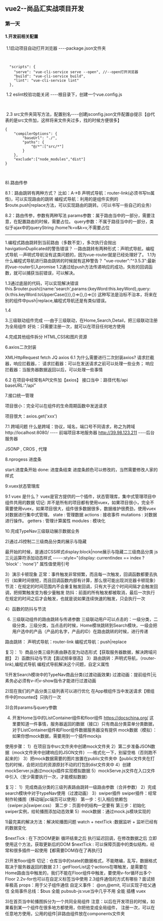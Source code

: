 ## vue2--尚品汇实战项目开发

### 第一天

#### 1.开发前相关配置

​		1.1启动项目自动打开浏览器 ----package.json文件夹

​	

```
  "scripts": {
    "serve": "vue-cli-service serve --open", //--open打开浏览器
    "build": "vue-cli-service build",
    "lint": "vue-cli-service lint"
  },
```

​		1.2 eslint校验功能关闭   ----根目录下，创建一个vue.config.js

​		



​		2.3 src文件夹简写方法，配置别名----创建jsconfig.json文件配置@提示【@代表的是src文件加，这样将来文件夹过多，找的时候方便很多】

```
{
    "compilerOptions": {
        "baseUrl": "./",
        "paths": {
            "@/*":["src/*"]
        }
    },
    "exclude":["node_modules","dist"]
}
```

​	

8).路由传参

8.1：路由跳转有两种方式？
比如：A->B
声明式导航：router-link(必须书写to属性)，可以实现路由的跳转
编程式导航：利用的是组件实例的$route.push|replace方法，可以实现路由的跳转。（可以书写一些自己的业务）

8.2：路由传参，参数有两种写法
params参数：属于路由当中的一部分，需要注意，在配置路由的时候，需要占位。
query参数：不属于路径当中的一部分，类似于ajax中的queryString /home?k=v&k=v,不需要占位



------------------------------------
1.编程式路由跳转到当前路由（多数不变），多次执行会抛出havigationDuplicated的警告错误？
--路由跳转有两种形式：声明式导航，编程式导航
--声明式导航没有这类问题的，因为vue-router就是已经处理好了。
1.1为什么编程式导航进行路由跳转的时候就有这种警告？
"vue-router":"^3.5.3":最新的vue-router引入promise
1.2通过给push方法传递响应的成功，失败的回调函数，就可以捕获当前错误，可以解决。

1.3通过底层的代码，可以实现解决错误
this.$router.push({name:'search',params:{keyWord:this.keyWord},query:{k:this.keyWord.toUpperCase()}},()=>{},()=>{})
这种写法是治标不治本，将来在别的组件中push|replace,编程式导航还是有类似错误。

1.4


3.三级联动组件完成
---由于三级联动，在Home,Search,Detail，把三级联动注册为全局组件
好处：只需要注册一次，就可以在项目任何地方使用

4.完成其他组件拆分
HTML,CSS和图片资源




6.axios二次封装

XMLHttpRequest fetch  JQ   axios
6.1 为什么需要进行二次封装axios?
请求拦截器，响应拦截器，：
请求拦截器：可以在发送请求之前可以处理一些业务；
响应拦截器：当服务器数据返回以后，可以处理一些事情

6.2 在项目中经常有API文件加【axios】
接口当中：路径代有/api
baseURL:"/api"


7.接口统一管理

项目很小：完全可以在组件的生命周期函数中发送请求

项目很大：axios.get('xxx')

7.1 跨域问题
什么是跨域：协议，域名，端口号不同请求，称之为跨域
http://localhost:8080/ ---- 前端项目本地服务器
http://39.98.123.211   ----后台服务器
 
JSONP , CROS , 代理



8.nprogess 进度条

start:进度条开始
done: 进度条结束
进度条颜色可以修改的，当然需要修改人家的样式

9.vuex状态管理库

9.1 vuex 是什么？
vuex是官方提供的一个插件，状态管理库，集中式管理项目中组件共用的数据
切记: 并不是所有的项目都有使用vuex，如果项目很小，完全不需要使用vuex，如果项目很大，组件很多数据很多，数据维护很费劲，使用vuex对数据进行集中式管理。
state : 管理数据
actions : 接收事件
mutations : 对数据进行操作。
getters : 管理计算属性
modules : 模块化




10.完成TypeNav三级联动展示数据业务


2)通过JS控制二三级商品分类的展示与隐藏

最开始的时候，是通过CSS样式display:block|none展示与隐藏二三级商品分类
js三元运算符添加动态样式 -----:style="{display: currentIndex == index ? 'block' : 'none'}" 属性值使用引号

3）演示卡顿现象
正常：事件触发非常频繁，而且每一次触发，回调函数都要去执行（如果时间很短，而且回调函数内部有计算，那么很可能出现浏览器卡顿现象）
节流：在规定的时间范围内不会重复触发回调，只有大于这个时间间隔才会触发回调，把频繁触发变为极少量触发
防抖：前面的所有触发都被取消，最后一次执行在规定的时间之后才会触发，也就是说如果连续快速的触发，只会执行一次

4）函数的防抖与节流


6) 三级联动组件的路由跳转与传递参数
三级联动用户可以点击的：一级分类，二级分类，三级分类，当点击的时候，Home模块跳转到Search模块，一级会把用户选中的产品（产品的名字，产品的ID）在路由跳转的时候，进行传递

路由跳转：
声明式导航：router-link
编程式导航：push|replace

复习：
1）商品分类三级列表由静态变为动态形式【获取服务器数据，解决跨域问题】
2）函数抖动与节流【面试频率很高】
3）路由跳转：声明式导航，（router-link),编程式导航
编程式导航解决这个问题，自定义属性


1)开发Search模块中的TypeNav商品分类(过渡动画效果)
过渡动画：提前组件|元素务必必须有v-if|v-show指令才能进行过渡动画

2)现在我们的产品分类三级列表可以进行优化
在App根组件当中发送请求【根组件中的mounted】只执行一次

3)合并params与query参数

4) 开发Home当中的ListContainer组件和floor组件
https://docschina.org/
这里要知道一件事情，服务器返回的数据（接口）只有商品分类菜单分类数据，对于ListContainer组件和Floor组件数据服务器没有提供
mock数据（模拟）：如果你想mock数据，需要用到一个插件mockjs

使用步骤：
1）在项目当中src文件夹中创建mock文件夹
2）第二步准备JSON数据（mock文件夹中创建响应的JSON文件）---格式化一下，别留空格（否则跑不起来的）
3）把mock数据需要的图片放置在public文件夹中【public文件夹在打包的时候，会把对应的资源原封不动的打包到dist文件夹中
4）创建mockServer.js通过mockjs插件实现模拟数据
5）mockServe.js文件在入口文件中引入（至少需要执行一次，才能模拟数据）


复习：
1）完成商品分类的三级列表路由跳转一级路由参数（合并参数）
2）完成search模块中对于typeNav使用（过渡动画）
3）swiper插件
swiper插件：经常制作轮播图（移动端|pc端页可以使用）
第一步：引入相应依赖包（swiper.js|swiper.css）
第二步：页面中的结构一定要有
第三步：初始化swiper实例，给轮播图添加动态效果
5）mock数据：通过mock.js模块实现的

1)最完美的解决方法：解决轮播图问题
watch + nextTick :数据监听 + 监听已经有的数据变化

$nextTick : 在下次DOM更新 循环结束之后 执行延迟回调，在修改数据之后 立即使用这个方法，获取更新后的DOM
$nextTick : 可以保障页面中的类似结构，经常和很多插件一起使用【都需要DOM存在了再执行】

2)开发floor组件
切记：仓库当中的state的数据格式，不能瞎编，乱写，数据格式取决于服务器返回的数据
2.1：getFloorList这个actions在哪触发，是需要在Home路由当中触发的，我们不能在Floor组件中触发，要使用v-for循环出多个Floor
2.2v-for也可以在自定义标签当中使用
2.3组件通信的方式有哪些？面试频率极高
props：用于父子组件通信
自定义事件： @on,@emit, 可以实现子给父通信
全局事件总线：$bus 全能
pubsub-js:vue当中几乎不用 全能
插槽
vuex

3)在首页当中轮播图拆分为一个共同全局组件
注意：以后在开发项目的时候，如果看到某一个组件在很多地方都使用，你把他变成全局组件，
注册一次，可以在任意地方使用，公用的组件|非路由组件放在components文件夹